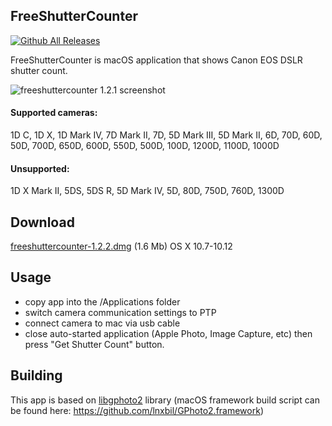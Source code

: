## FreeShutterCounter

[![Github All Releases](https://img.shields.io/github/downloads/orlv/freeshuttercounter/total.svg)](https://github.com/orlv/freeshuttercounter/releases)

FreeShutterCounter is macOS application that shows Canon EOS DSLR shutter count.

![freeshuttercounter 1.2.1 screenshot](http://orlv.github.io/freeshuttercounter/freeshuttercounter-1.2.1.png)

#### Supported cameras:

1D C, 1D X, 1D Mark IV, 7D Mark II, 7D, 5D Mark III, 5D Mark II, 6D,
70D, 60D, 50D, 700D, 650D, 600D, 550D, 500D, 100D, 1200D, 1100D, 1000D

#### Unsupported:

1D X Mark II, 5DS, 5DS R, 5D Mark IV, 5D, 80D, 750D, 760D, 1300D


## Download

[freeshuttercounter-1.2.2.dmg](https://github.com/orlv/freeshuttercounter/releases/download/1.2.2/freeshuttercounter-1.2.2.dmg) (1.6 Mb) OS X 10.7-10.12

## Usage

- copy app into the /Applications folder
- switch camera communication settings to PTP
- connect camera to mac via usb cable
- close auto-started application (Apple Photo, Image Capture, etc) then press "Get Shutter Count" button.


## Building
This app is based on [libgphoto2](https://github.com/gphoto/libgphoto2) library 
(macOS framework build script can be found here: https://github.com/lnxbil/GPhoto2.framework)
